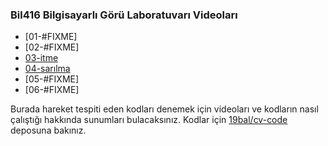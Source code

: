### Bil416 Bilgisayarlı Görü Laboratuvarı Videoları

- [01-#FIXME]
- [02-#FIXME]
- [03-itme](http://github.com/19bal/cv-asset/tree/master/03-itme)
- [04-sarılma](https://github.com/19bal/cv-asset/tree/master/04-sarilma)
- [05-#FIXME]
- [06-#FIXME]

Burada hareket tespiti eden kodları denemek için videoları ve kodların nasıl çalıştığı hakkında sunumları bulacaksınız.
Kodlar için [19bal/cv-code](http://github.com/19bal/cv-code) deposuna bakınız.
